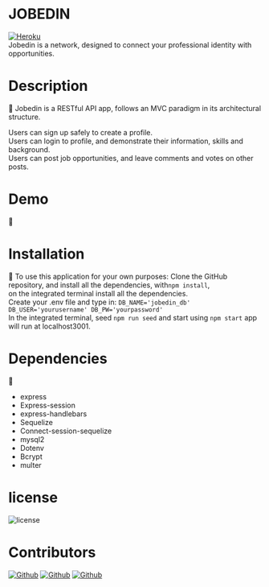 
# JOBEDIN      

[![Heroku](https://img.shields.io/badge/Deployed_App-Heroku-52A55D.svg)](https://)       
Jobedin is a network, designed  to connect your professional identity with opportunities.

# Description
:dart: Jobedin is a RESTful API app, follows an MVC paradigm in its architectural structure.

Users can sign up safely to create a profile.           
Users can login to profile, and demonstrate their information, skills and background.      
Users can post  job opportunities, and leave comments and votes on other posts.        


# Demo
:movie_camera:   

# Installation
:floppy_disk: To use this application for your own purposes: Clone the GitHub repository, and install all the dependencies, with```npm install```, </br> 
on the integrated terminal install all the dependencies. </br>
Create your .env file and type in: ``` DB_NAME='jobedin_db' DB_USER='yourusername' DB_PW='yourpassword' ``` </br>
In the integrated terminal, seed ```npm run seed``` and start using ```npm start``` app will run at localhost3001.  </br>
    
# Dependencies
:pushpin:     
- express
- Express-session
- express-handlebars
- Sequelize
- Connect-session-sequelize
- mysql2
- Dotenv
- Bcrypt
- multer

# license
![license](https://img.shields.io/badge/License-MIT-blue)

# Contributors
   
[![Github](https://img.shields.io/badge/Github-Torabis-52A55D.svg)](https://github.com/Torabis)
[![Github](https://img.shields.io/badge/Github-rongbangye-52A55D.svg)](https://github.com/rongbangye)
[![Github](https://img.shields.io/badge/Github-solomonmeresa-52A55D.svg)](https://github.com/solomonmeresa)

<!-- MySQL Schema:

users
 - id *
 - email *
 - username *
 - password *
 - profile_pic *
 - type *


job_posts
- id *
- title *
- description *
- post_url *
- keywords * 
- user_id *
- created_at
- updated_at


comments
- id *
- comment_text *
- user_id *
- post_id *
- created_at
- updated_at

likes
- id
- user_id
- post_id

profile
- id *
- skills *
- education *
- experience *
- user_id -->
